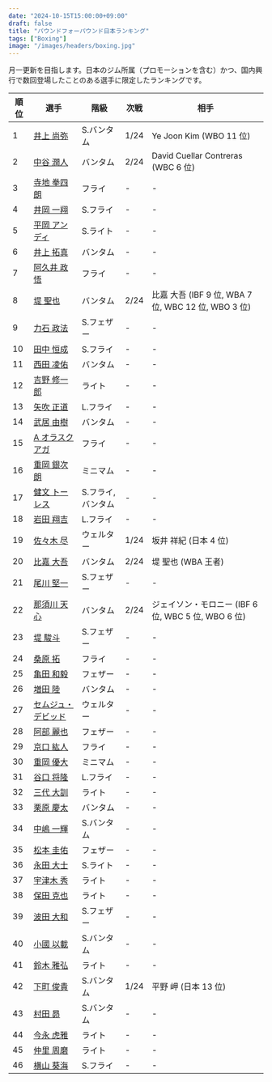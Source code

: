 ```yaml
---
date: "2024-10-15T15:00:00+09:00"
draft: false
title: "パウンドフォーパウンド日本ランキング"
tags: ["Boxing"]
image: "/images/headers/boxing.jpg"
---
```


月一更新を目指します。日本のジム所属（プロモーションを含む）かつ、国内興行で数回登場したことのある選手に限定したランキングです。

順位|選手|階級|次戦|相手
---|---|---|---|---
1|[井上 尚弥](https://boxrec.com/en/box-pro/628407)|S.バンタム|1/24|Ye Joon Kim (WBO 11 位)
2|[中谷 潤人](https://boxrec.com/en/box-pro/718508)|バンタム|2/24|David Cuellar Contreras (WBC 6 位)
3|[寺地 拳四朗](https://boxrec.com/en/box-pro/692967)|フライ|-|-
4|[井岡 一翔](https://boxrec.com/en/box-pro/483786)|S.フライ|-|-
5|[平岡 アンディ](https://boxrec.com/en/box-pro/672119)|S.ライト|-|-
6|[井上 拓真](https://boxrec.com/en/box-pro/667667)|バンタム|-|-
7|[阿久井 政悟](https://boxrec.com/en/box-pro/685429)|フライ|-|-
8|[堤 聖也](https://boxrec.com/en/box-pro/829718)|バンタム|2/24|比嘉 大吾 (IBF 9 位, WBA 7 位, WBC 12 位, WBO 3 位)
9|[力石 政法](https://boxrec.com/en/box-pro/806436)|S.フェザー|-|-
10|[田中 恒成](https://boxrec.com/en/box-pro/666339)|S.フライ|-|-
11|[西田 凌佑](https://boxrec.com/en/box-pro/898844)|バンタム|-|-
12|[吉野 修一郎](https://boxrec.com/en/box-pro/737760)|ライト|-|-
13|[矢吹 正道](https://boxrec.com/en/box-pro/752510)|L.フライ|-|-
14|[武居 由樹](https://boxrec.com/en/box-pro/990774)|バンタム|-|-
15|[A オラスクアガ](https://boxrec.com/en/box-pro/904246)|フライ|-|-
16|[重岡 銀次朗](https://boxrec.com/en/box-pro/846108)|ミニマム|-|-
17|[健文 トーレス](https://boxrec.com/en/box-pro/233323)|S.フライ, バンタム|-|-
18|[岩田 翔吉](https://boxrec.com/en/box-pro/853769)|L.フライ|-|-
19|[佐々木 尽](https://boxrec.com/en/box-pro/847229)|ウェルター|1/24|坂井 祥紀 (日本 4 位)
20|[比嘉 大吾](https://boxrec.com/en/box-pro/691593)|バンタム|2/24|堤 聖也 (WBA 王者)
21|[尾川 堅一](https://boxrec.com/en/box-pro/535757)|S.フェザー|-|-
22|[那須川 天心](https://boxrec.com/en/box-pro/853210)|バンタム|2/24|ジェイソン・モロニー (IBF 6 位, WBC 5 位, WBO 6 位)
23|[堤 駿斗](https://boxrec.com/en/box-pro/863092)|S.フェザー|-|-
24|[桑原 拓](https://boxrec.com/en/box-pro/836764)|フライ|-|-
25|[亀田 和毅](https://boxrec.com/en/box-pro/472942)|フェザー|-|-
26|[増田 陸](https://boxrec.com/en/box-pro/1096530)|バンタム|-|-
27|[セムジュ・デビッド](https://boxrec.com/en/box-pro/898239)|ウェルター|-|-
28|[阿部 麗也](https://boxrec.com/en/box-pro/654234)|フェザー|-|-
29|[京口 紘人](https://boxrec.com/en/box-pro/752878)|フライ|-|-
30|[重岡 優大](https://boxrec.com/en/box-pro/900843)|ミニマム|-|-
31|[谷口 将隆](https://boxrec.com/en/box-pro/747308)|L.フライ|-|-
32|[三代 大訓](https://boxrec.com/en/box-pro/794104)|ライト|-|-
33|[栗原 慶太](https://boxrec.com/en/box-pro/568329)|バンタム|-|-
34|[中嶋 一輝](https://boxrec.com/en/box-pro/799358)|S.バンタム|-|-
35|[松本 圭佑](https://boxrec.com/en/box-pro/944445)|フェザー|-|-
36|[永田 大士](https://boxrec.com/en/box-pro/694940)|S.ライト|-|-
37|[宇津木 秀](https://boxrec.com/en/box-pro/829717)|ライト|-|-
38|[保田 克也](https://boxrec.com/en/box-pro/808904)|ライト|-|-
39|[波田 大和](https://boxrec.com/en/box-pro/731145)|S.フェザー|-|-
40|[小國 以載](https://boxrec.com/en/box-pro/518213)|S.バンタム|-|-
41|[鈴木 雅弘](https://boxrec.com/en/box-pro/846560)|ライト|-|-
42|[下町 俊貴](https://boxrec.com/en/box-pro/740239)|S.バンタム|1/24|平野 岬 (日本 13 位)
43|[村田 昴](https://boxrec.com/en/box-pro/893147)|S.バンタム|-|-
44|[今永 虎雅](https://boxrec.com/en/box-pro/889835)|ライト|-|-
45|[仲里 周磨](https://boxrec.com/en/box-pro/716694)|ライト|-|-
46|[横山 葵海](https://boxrec.com/en/box-pro/1182099)|S.フライ|-|-
